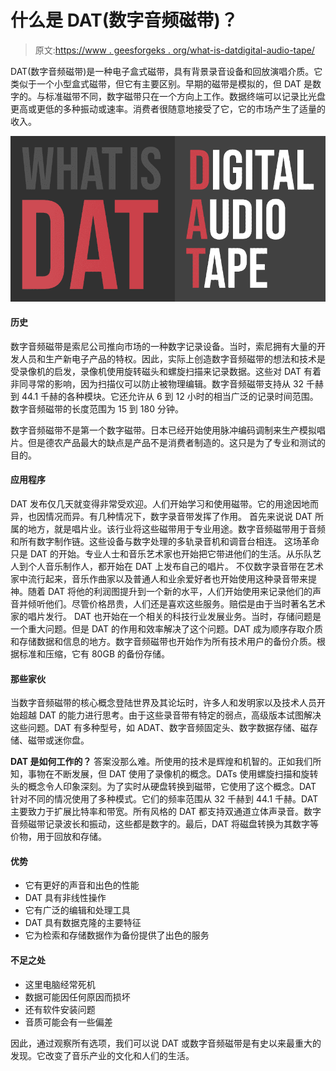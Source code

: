 # 什么是 DAT(数字音频磁带)？

> 原文:[https://www . geesforgeks . org/what-is-datdigital-audio-tape/](https://www.geeksforgeeks.org/what-is-datdigital-audio-tape/)

DAT(数字音频磁带)是一种电子盒式磁带，具有背景录音设备和回放演唱介质。它类似于一个小型盒式磁带，但它有主要区别。早期的磁带是模拟的，但 DAT 是数字的。与标准磁带不同，数字磁带只在一个方向上工作。数据终端可以记录比光盘更高或更低的多种振动或速率。消费者很随意地接受了它，它的市场产生了适量的收入。

![What-is-DAT](img/8c4cda1ba1067e844ab070020060971f.png)

#### 历史

数字音频磁带是索尼公司推向市场的一种数字记录设备。当时，索尼拥有大量的开发人员和生产新电子产品的特权。因此，实际上创造数字音频磁带的想法和技术是受录像机的启发，录像机使用旋转磁头和螺旋扫描来记录数据。这些对 DAT 有着非同寻常的影响，因为扫描仪可以防止被物理编辑。数字音频磁带支持从 32 千赫到 44.1 千赫的各种模块。它还允许从 6 到 12 小时的相当广泛的记录时间范围。数字音频磁带的长度范围为 15 到 180 分钟。

数字音频磁带不是第一个数字磁带。日本已经开始使用脉冲编码调制来生产模拟唱片。但是德农产品最大的缺点是产品不是消费者制造的。这只是为了专业和测试的目的。

#### 应用程序

DAT 发布仅几天就变得非常受欢迎。人们开始学习和使用磁带。它的用途因地而异，也因情况而异。有几种情况下，数字录音带发挥了作用。
首先来说说 DAT 所属的地方，就是唱片业。该行业将这些磁带用于专业用途。数字音频磁带用于音频和所有数字制作链。这些设备与数字处理的多轨录音机和调音台相连。
这场革命只是 DAT 的开始。专业人士和音乐艺术家也开始把它带进他们的生活。从乐队艺人到个人音乐制作人，都开始在 DAT 上发布自己的唱片。
不仅数字录音带在艺术家中流行起来，音乐作曲家以及普通人和业余爱好者也开始使用这种录音带来提神。随着 DAT 将他的利润图提升到一个新的水平，人们开始使用来记录他们的声音并倾听他们。尽管价格昂贵，人们还是喜欢这些服务。赔偿是由于当时著名艺术家的唱片发行。
DAT 也开始在一个相关的科技行业发展业务。当时，存储问题是一个重大问题。但是 DAT 的作用和效率解决了这个问题。DAT 成为顺序存取介质和存储数据和信息的地方。数字音频磁带也开始作为所有技术用户的备份介质。根据标准和压缩，它有 80GB 的备份存储。

#### 那些家伙

当数字音频磁带的核心概念登陆世界及其论坛时，许多人和发明家以及技术人员开始超越 DAT 的能力进行思考。由于这些录音带有特定的弱点，高级版本试图解决这些问题。DAT 有多种型号，如 ADAT、数字音频固定头、数字数据存储、磁存储、磁带或迷你盘。

**DAT 是如何工作的？**
答案没那么难。所使用的技术是辉煌和机智的。正如我们所知，事物在不断发展，但 DAT 使用了录像机的概念。DATs 使用螺旋扫描和旋转头的概念令人印象深刻。为了实时从硬盘转换到磁带，它使用了这个概念。DAT 针对不同的情况使用了多种模式。它们的频率范围从 32 千赫到 44.1 千赫。DAT 主要致力于扩展比特率和带宽。所有风格的 DAT 都支持双通道立体声录音。数字音频磁带记录波长和振动，这些都是数字的。最后，DAT 将磁盘转换为其数字等价物，用于回放和存储。

#### 优势

*   它有更好的声音和出色的性能
*   DAT 具有非线性操作
*   它有广泛的编辑和处理工具
*   DAT 具有数据克隆的主要特征
*   它为检索和存储数据作为备份提供了出色的服务

#### 不足之处

*   这里电脑经常死机
*   数据可能因任何原因而损坏
*   还有软件安装问题
*   音质可能会有一些偏差

因此，通过观察所有选项，我们可以说 DAT 或数字音频磁带是有史以来最重大的发现。它改变了音乐产业的文化和人们的生活。